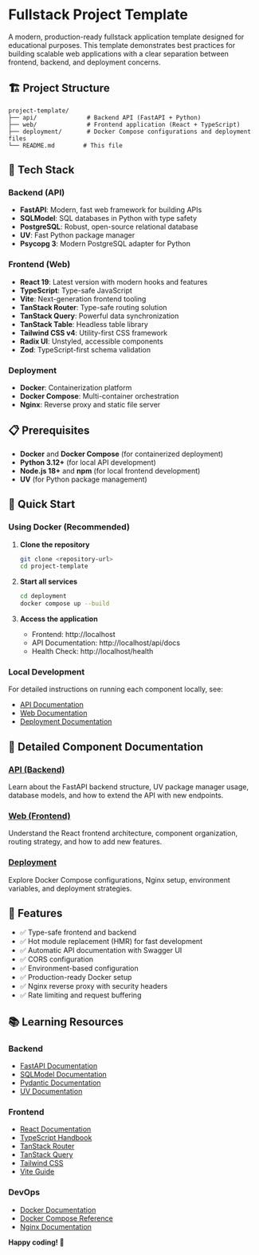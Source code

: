 # Fullstack Project Template

A modern, production-ready fullstack application template designed for educational purposes. This template demonstrates best practices for building scalable web applications with a clear separation between frontend, backend, and deployment concerns.

## 🏗️ Project Structure

```
project-template/
├── api/              # Backend API (FastAPI + Python)
├── web/              # Frontend application (React + TypeScript)
├── deployment/       # Docker Compose configurations and deployment files
└── README.md        # This file
```

## 🚀 Tech Stack

### Backend (API)
- **FastAPI**: Modern, fast web framework for building APIs
- **SQLModel**: SQL databases in Python with type safety
- **PostgreSQL**: Robust, open-source relational database
- **UV**: Fast Python package manager
- **Psycopg 3**: Modern PostgreSQL adapter for Python

### Frontend (Web)
- **React 19**: Latest version with modern hooks and features
- **TypeScript**: Type-safe JavaScript
- **Vite**: Next-generation frontend tooling
- **TanStack Router**: Type-safe routing solution
- **TanStack Query**: Powerful data synchronization
- **TanStack Table**: Headless table library
- **Tailwind CSS v4**: Utility-first CSS framework
- **Radix UI**: Unstyled, accessible components
- **Zod**: TypeScript-first schema validation

### Deployment
- **Docker**: Containerization platform
- **Docker Compose**: Multi-container orchestration
- **Nginx**: Reverse proxy and static file server

## 📋 Prerequisites

- **Docker** and **Docker Compose** (for containerized deployment)
- **Python 3.12+** (for local API development)
- **Node.js 18+** and **npm** (for local frontend development)
- **UV** (for Python package management)

## 🎯 Quick Start

### Using Docker (Recommended)

1. **Clone the repository**
   ```bash
   git clone <repository-url>
   cd project-template
   ```

2. **Start all services**
   ```bash
   cd deployment
   docker compose up --build
   ```

3. **Access the application**
   - Frontend: http://localhost
   - API Documentation: http://localhost/api/docs
   - Health Check: http://localhost/health

### Local Development

For detailed instructions on running each component locally, see:
- [API Documentation](./api/README.md)
- [Web Documentation](./web/README.md)
- [Deployment Documentation](./deployment/README.md)

## 📁 Detailed Component Documentation

### [API (Backend)](./api/README.md)
Learn about the FastAPI backend structure, UV package manager usage, database models, and how to extend the API with new endpoints.

### [Web (Frontend)](./web/README.md)
Understand the React frontend architecture, component organization, routing strategy, and how to add new features.

### [Deployment](./deployment/README.md)
Explore Docker Compose configurations, Nginx setup, environment variables, and deployment strategies.

## 🌟 Features

- ✅ Type-safe frontend and backend
- ✅ Hot module replacement (HMR) for fast development
- ✅ Automatic API documentation with Swagger UI
- ✅ CORS configuration
- ✅ Environment-based configuration
- ✅ Production-ready Docker setup
- ✅ Nginx reverse proxy with security headers
- ✅ Rate limiting and request buffering

## 📚 Learning Resources

### Backend
- [FastAPI Documentation](https://fastapi.tiangolo.com/)
- [SQLModel Documentation](https://sqlmodel.tiangolo.com/)
- [Pydantic Documentation](https://docs.pydantic.dev/)
- [UV Documentation](https://docs.astral.sh/uv/)

### Frontend
- [React Documentation](https://react.dev/)
- [TypeScript Handbook](https://www.typescriptlang.org/docs/)
- [TanStack Router](https://tanstack.com/router)
- [TanStack Query](https://tanstack.com/query)
- [Tailwind CSS](https://tailwindcss.com/)
- [Vite Guide](https://vite.dev/guide/)

### DevOps
- [Docker Documentation](https://docs.docker.com/)
- [Docker Compose Reference](https://docs.docker.com/compose/)
- [Nginx Documentation](https://nginx.org/en/docs/)

**Happy coding! 🚀**
